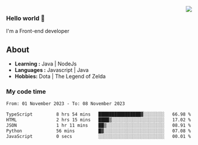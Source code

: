 <img align='right' src="https://github-readme-stats.vercel.app/api?username=jumodada&show_icons=true&theme=vue">

### Hello world 👋

I'm a Front-end developer 
    
## About
-  **Learning :** Java | NodeJs
-  **Languages :** Javascript | Java
-  **Hobbies:** Dota | The Legend of Zelda

### My code time

<!--START_SECTION:waka-->

```txt
From: 01 November 2023 - To: 08 November 2023

TypeScript         8 hrs 54 mins   ████████████████▓░░░░░░░░   66.98 %
HTML               2 hrs 15 mins   ████▒░░░░░░░░░░░░░░░░░░░░   17.02 %
JSON               1 hr 11 mins    ██▒░░░░░░░░░░░░░░░░░░░░░░   08.91 %
Python             56 mins         █▓░░░░░░░░░░░░░░░░░░░░░░░   07.08 %
JavaScript         0 secs          ░░░░░░░░░░░░░░░░░░░░░░░░░   00.01 %
```

<!--END_SECTION:waka-->
